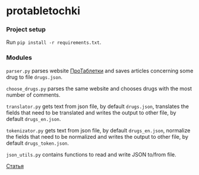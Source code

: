 # protabletochki

### Project setup
Run
`pip install -r requirements.txt`.

### Modules
`parser.py` parses website [ПроТаблетки](https://protabletky.ru) and saves 
articles concerning some drug to file `drugs.json`.

`choose_drugs.py` parses the same website and chooses drugs with the most number
of comments.

`translator.py` gets text from json file, by default `drugs.json`, translates the fields that need to be translated
and writes the output to other file, by default `drugs_en.json`.

`tokenizator.py` gets text from json file, by default `drugs_en.json`, normalize the fields that need to be normalized
and writes the output to other file, by default `drugs_token.json`.

`json_utils.py` contains functions to read and write JSON to/from file.

[Cтатья](https://docs.google.com/document/d/1aj9DaP0IygpUmQsxu24yj5ePrehVejW8jn-K_B3qpd4/mobilebasic)
